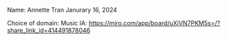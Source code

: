 Name: Annette Tran
Janurary 16, 2024

Choice of domain: Music
IA: https://miro.com/app/board/uXjVN7PKM5s=/?share_link_id=414491878046 